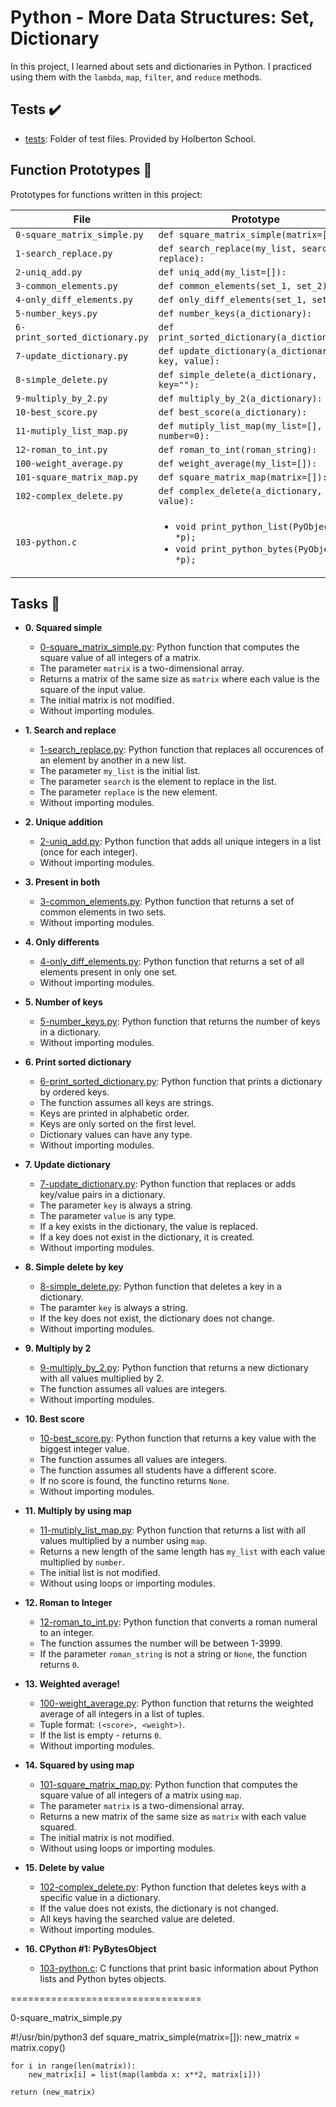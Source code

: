 # Python - More Data Structures: Set, Dictionary

In this project, I learned about sets and dictionaries in Python. I practiced using them
with the `lambda`, `map`, `filter`, and `reduce` methods.

## Tests :heavy_check_mark:

* [tests](./tests): Folder of test files. Provided by Holberton School.

## Function Prototypes :floppy_disk:

Prototypes for functions written in this project:

| File                           | Prototype                                                                                                 |
| ------------------------------ | --------------------------------------------------------------------------------------------------------- |
| `0-square_matrix_simple.py`    | `def square_matrix_simple(matrix=[]):`                                                                    |
| `1-search_replace.py`          | `def search_replace(my_list, search, replace):`                                                           |
| `2-uniq_add.py`                | `def uniq_add(my_list=[]):`                                                                               |
| `3-common_elements.py`         | `def common_elements(set_1, set_2):`                                                                      |
| `4-only_diff_elements.py`      | `def only_diff_elements(set_1, set_2):`                                                                   |
| `5-number_keys.py`             | `def number_keys(a_dictionary):`                                                                          |
| `6-print_sorted_dictionary.py` | `def print_sorted_dictionary(a_dictionary):`                                                              |
| `7-update_dictionary.py`       | `def update_dictionary(a_dictionary, key, value):`                                                        |
| `8-simple_delete.py`           | `def simple_delete(a_dictionary, key=""):`                                                                |
| `9-multiply_by_2.py`           | `def multiply_by_2(a_dictionary):`                                                                        |
| `10-best_score.py`             | `def best_score(a_dictionary):`                                                                           |
| `11-mutiply_list_map.py`       | `def mutiply_list_map(my_list=[], number=0):`                                                             |
| `12-roman_to_int.py`           | `def roman_to_int(roman_string):`                                                                         |
| `100-weight_average.py`        | `def weight_average(my_list=[]):`                                                                         |
| `101-square_matrix_map.py`     | `def square_matrix_map(matrix=[]):`                                                                       |
| `102-complex_delete.py`        | `def complex_delete(a_dictionary, value):`                                                                |
| `103-python.c`                 | <ul><li>`void print_python_list(PyObject *p);`</li><li>`void print_python_bytes(PyObject *p);`</li></ul> |

## Tasks :page_with_curl:

* **0. Squared simple**
  * [0-square_matrix_simple.py](./0-square_matrix_simple.py): Python function that computes
  the square value of all integers of a matrix.
  * The parameter `matrix` is a two-dimensional array.
  * Returns a matrix of the same size as `matrix` where each value is the
  square of the input value.
  * The initial matrix is not modified.
  * Without importing modules.

* **1. Search and replace**
  * [1-search_replace.py](./1-search_replace.py): Python function that replaces all occurences
  of an element by another in a new list.
  * The parameter `my_list` is the initial list.
  * The parameter `search` is the element to replace in the list.
  * The parameter `replace` is the new element.
  * Without importing modules.

* **2. Unique addition**
  * [2-uniq_add.py](./2-uniq_add.py): Python function that adds all unique integers in
  a list (once for each integer).
  * Without importing modules.

* **3. Present in both**
  * [3-common_elements.py](./3-common_elements.py): Python function that returns a
  set of common elements in two sets.
  * Without importing modules.

* **4. Only differents**
  * [4-only_diff_elements.py](./4-only_diff_elements.py): Python function that returns a
  set of all elements present in only one set.
  * Without importing modules.

* **5. Number of keys**
  * [5-number_keys.py](./5-number_keys.py): Python function that returns the number of
  keys in a dictionary.
  * Without importing modules.

* **6. Print sorted dictionary**
  * [6-print_sorted_dictionary.py](./6-print_sorted_dictionary.py): Python function that
  prints a dictionary by ordered keys.
  * The function assumes all keys are strings.
  * Keys are printed in alphabetic order.
  * Keys are only sorted on the first level.
  * Dictionary values can have any type.
  * Without importing modules.

* **7. Update dictionary**
  * [7-update_dictionary.py](./7-update_dictionary.py): Python function that replaces or
  adds key/value pairs in a dictionary.
  * The parameter `key` is always a string.
  * The parameter `value` is any type.
  * If a key exists in the dictionary, the value is replaced.
  * If a key does not exist in the dictionary, it is created.
  * Without importing modules.

* **8. Simple delete by key**
  * [8-simple_delete.py](./8-simple_delete.py): Python function that deletes a key
  in a dictionary.
  * The paramter `key` is always a string.
  * If the key does not exist, the dictionary does not change.
  * Without importing modules.

* **9. Multiply by 2**
  * [9-multiply_by_2.py](./9-multiply_by_2.py): Python function that returns a
  new dictionary with all values multiplied by 2.
  * The function assumes all values are integers.
  * Without importing modules.

* **10. Best score**
  * [10-best_score.py](./10-best_score.py): Python function that returns a key value
  with the biggest integer value.
  * The function assumes all values are integers.
  * The function assumes all students have a different score.
  * If no score is found, the functino returns `None`.
  * Without importing modules.

* **11. Multiply by using map**
  * [11-mutiply_list_map.py](./11-multiply_list_map.py): Python function that returns a
  list with all values multiplied by a number using `map`.
  * Returns a new length of the same length has `my_list` with each value
  multiplied by `number`.
  * The initial list is not modified.
  * Without using loops or importing modules.

* **12. Roman to Integer**
  * [12-roman_to_int.py](./12-roman_to_int.py): Python function that converts a roman
  numeral to an integer.
  * The function assumes the number will be between 1-3999.
  * If the parameter `roman_string` is not a string or `None`, the function returns `0`.

* **13. Weighted average!**
  * [100-weight_average.py](./100-weight_average.py): Python function that returns the
  weighted average of all integers in a list of tuples.
  * Tuple format: `(<score>, <weight>)`.
  * If the list is empty - returns `0`.
  * Without importing modules.

* **14. Squared by using map**
  * [101-square_matrix_map.py](./101-square_matrix_map.py): Python function that computes
  the square value of all integers of a matrix using `map`.
  * The parameter `matrix` is a two-dimensional array.
  * Returns a new matrix of the same size as `matrix` with each value squared.
  * The initial matrix is not modified.
  * Without using loops or importing modules.

* **15. Delete by value**
  * [102-complex_delete.py](./102-complex_delete.py): Python function that deletes keys with
  a specific value in a dictionary.
  * If the value does not exists, the dictionary is not changed.
  * All keys having the searched value are deleted.
  * Without importing modules.

* **16. CPython #1: PyBytesObject**
  * [103-python.c](./103-python.c): C functions that print basic information about
  Python lists and Python bytes objects.

=================================

0-square_matrix_simple.py


#!/usr/bin/python3
def square_matrix_simple(matrix=[]):
    new_matrix = matrix.copy()

    for i in range(len(matrix)):
        new_matrix[i] = list(map(lambda x: x**2, matrix[i]))

    return (new_matrix)
